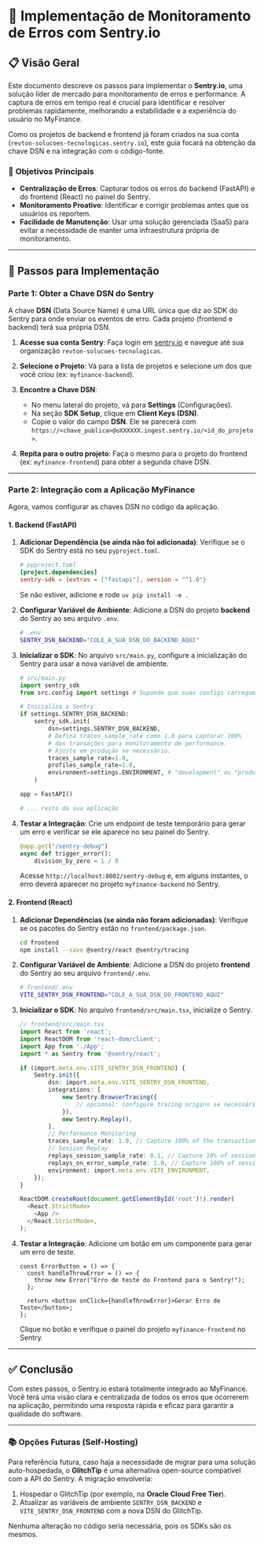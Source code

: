 # 🐘 Implementação de Monitoramento de Erros com Sentry.io

## 📋 **Visão Geral**

Este documento descreve os passos para implementar o **Sentry.io**, uma solução líder de mercado para monitoramento de erros e performance. A captura de erros em tempo real é crucial para identificar e resolver problemas rapidamente, melhorando a estabilidade e a experiência do usuário no MyFinance.

Como os projetos de backend e frontend já foram criados na sua conta (`revton-solucoes-tecnologicas.sentry.io`), este guia focará na obtenção da chave DSN e na integração com o código-fonte.

### 🎯 **Objetivos Principais**
- **Centralização de Erros**: Capturar todos os erros do backend (FastAPI) e do frontend (React) no painel do Sentry.
- **Monitoramento Proativo**: Identificar e corrigir problemas antes que os usuários os reportem.
- **Facilidade de Manutenção**: Usar uma solução gerenciada (SaaS) para evitar a necessidade de manter uma infraestrutura própria de monitoramento.

---

## 🔧 **Passos para Implementação**

### **Parte 1: Obter a Chave DSN do Sentry**

A chave **DSN** (Data Source Name) é uma URL única que diz ao SDK do Sentry para onde enviar os eventos de erro. Cada projeto (frontend e backend) terá sua própria DSN.

1.  **Acesse sua conta Sentry**:
    Faça login em [sentry.io](https://sentry.io/) e navegue até sua organização `revton-solucoes-tecnologicas`.

2.  **Selecione o Projeto**:
    Vá para a lista de projetos e selecione um dos que você criou (ex: `myfinance-backend`).

3.  **Encontre a Chave DSN**:
    - No menu lateral do projeto, vá para **Settings** (Configurações).
    - Na seção **SDK Setup**, clique em **Client Keys (DSN)**.
    - Copie o valor do campo **DSN**. Ele se parecerá com `https://<chave_publica>@oXXXXXX.ingest.sentry.io/<id_do_projeto>`.

4.  **Repita para o outro projeto**:
    Faça o mesmo para o projeto do frontend (ex: `myfinance-frontend`) para obter a segunda chave DSN.

---

### **Parte 2: Integração com a Aplicação MyFinance**

Agora, vamos configurar as chaves DSN no código da aplicação.

#### **1. Backend (FastAPI)**

1.  **Adicionar Dependência (se ainda não foi adicionada)**:
    Verifique se o SDK do Sentry está no seu `pyproject.toml`.

    ```toml
    # pyproject.toml
    [project.dependencies]
    sentry-sdk = {extras = ["fastapi"], version = "^1.0"}
    ```
    Se não estiver, adicione e rode `uv pip install -e .`

2.  **Configurar Variável de Ambiente**:
    Adicione a DSN do projeto **backend** do Sentry ao seu arquivo `.env`.

    ```bash
    # .env
    SENTRY_DSN_BACKEND="COLE_A_SUA_DSN_DO_BACKEND_AQUI"
    ```

3.  **Inicializar o SDK**:
    No arquivo `src/main.py`, configure a inicialização do Sentry para usar a nova variável de ambiente.

    ```python
    # src/main.py
    import sentry_sdk
    from src.config import settings # Supondo que suas configs carreguem o .env

    # Inicializa o Sentry
    if settings.SENTRY_DSN_BACKEND:
        sentry_sdk.init(
            dsn=settings.SENTRY_DSN_BACKEND,
            # Defina traces_sample_rate como 1.0 para capturar 100%
            # das transações para monitoramento de performance.
            # Ajuste em produção se necessário.
            traces_sample_rate=1.0,
            profiles_sample_rate=1.0,
            environment=settings.ENVIRONMENT, # "development" ou "production"
        )

    app = FastAPI()

    # ... resto da sua aplicação
    ```

4.  **Testar a Integração**:
    Crie um endpoint de teste temporário para gerar um erro e verificar se ele aparece no seu painel do Sentry.

    ```python
    @app.get("/sentry-debug")
    async def trigger_error():
        division_by_zero = 1 / 0
    ```
    Acesse `http://localhost:8002/sentry-debug` e, em alguns instantes, o erro deverá aparecer no projeto `myfinance-backend` no Sentry.

#### **2. Frontend (React)**

1.  **Adicionar Dependências (se ainda não foram adicionadas)**:
    Verifique se os pacotes do Sentry estão no `frontend/package.json`.

    ```bash
    cd frontend
    npm install --save @sentry/react @sentry/tracing
    ```

2.  **Configurar Variável de Ambiente**:
    Adicione a DSN do projeto **frontend** do Sentry ao seu arquivo `frontend/.env`.

    ```bash
    # frontend/.env
    VITE_SENTRY_DSN_FRONTEND="COLE_A_SUA_DSN_DO_FRONTEND_AQUI"
    ```

3.  **Inicializar o SDK**:
    No arquivo `frontend/src/main.tsx`, inicialize o Sentry.

    ```typescript
    // frontend/src/main.tsx
    import React from 'react';
    import ReactDOM from 'react-dom/client';
    import App from './App';
    import * as Sentry from '@sentry/react';

    if (import.meta.env.VITE_SENTRY_DSN_FRONTEND) {
        Sentry.init({
            dsn: import.meta.env.VITE_SENTRY_DSN_FRONTEND,
            integrations: [
                new Sentry.BrowserTracing({
                    // opcional: configure tracing origins se necessário
                }),
                new Sentry.Replay(),
            ],
            // Performance Monitoring
            traces_sample_rate: 1.0, // Capture 100% of the transactions
            // Session Replay
            replays_session_sample_rate: 0.1, // Capture 10% of sessions
            replays_on_error_sample_rate: 1.0, // Capture 100% of sessions with an error
            environment: import.meta.env.VITE_ENVIRONMENT,
        });
    }

    ReactDOM.createRoot(document.getElementById('root')!).render(
      <React.StrictMode>
        <App />
      </React.StrictMode>,
    );
    ```

4.  **Testar a Integração**:
    Adicione um botão em um componente para gerar um erro de teste.

    ```tsx
    const ErrorButton = () => {
      const handleThrowError = () => {
        throw new Error("Erro de teste do Frontend para o Sentry!");
      };

      return <button onClick={handleThrowError}>Gerar Erro de Teste</button>;
    };
    ```
    Clique no botão e verifique o painel do projeto `myfinance-frontend` no Sentry.

---

## ✅ **Conclusão**

Com estes passos, o Sentry.io estará totalmente integrado ao MyFinance. Você terá uma visão clara e centralizada de todos os erros que ocorrerem na aplicação, permitindo uma resposta rápida e eficaz para garantir a qualidade do software.

---

### 📚 **Opções Futuras (Self-Hosting)**

Para referência futura, caso haja a necessidade de migrar para uma solução auto-hospedada, o **GlitchTip** é uma alternativa open-source compatível com a API do Sentry. A migração envolveria:
1.  Hospedar o GlitchTip (por exemplo, na **Oracle Cloud Free Tier**).
2.  Atualizar as variáveis de ambiente `SENTRY_DSN_BACKEND` e `VITE_SENTRY_DSN_FRONTEND` com a nova DSN do GlitchTip.

Nenhuma alteração no código seria necessária, pois os SDKs são os mesmos.